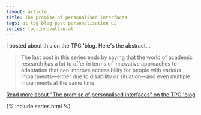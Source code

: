 ```yaml
---
layout: article
title: The promise of personalised interfaces
tags: at tpg-blog-post personalisation ui
series: tpg-innovative-at
---
```


I posted about this on the TPG 'blog. Here's the abstract...

> The last post in this series ends by saying that the world of academic research has a lot to offer in terms of innovative approaches to adaptation that can improve accessibility for people with various impairments—either due to disability or situation—and even multiple impairments at the same time.

[Read more about "The promise of personalised interfaces" on the TPG 'blog](https://developer.paciellogroup.com/blog/2017/09/the-promise-of-personalised-interfaces/)

{% include series.html %}
